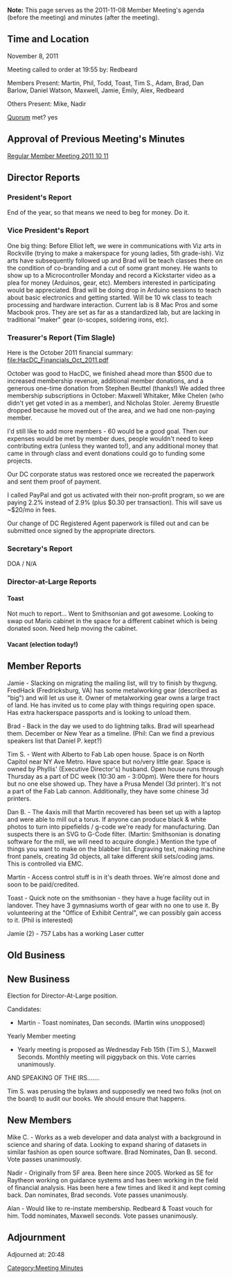 **Note:** This page serves as the 2011-11-08 Member Meeting's agenda
(before the meeting) and minutes (after the meeting).

## Time and Location

November 8, 2011

Meeting called to order at 19:55 by: Redbeard

Members Present: Martin, Phil, Todd, Toast, Tim S., Adam, Brad, Dan
Barlow, Daniel Watson, Maxwell, Jamie, Emily, Alex, Redbeard

Others Present: Mike, Nadir

[Quorum](Quorum) met? yes

## Approval of Previous Meeting's Minutes

[Regular Member Meeting 2011 10
11](Regular_Member_Meeting_2011_10_11)

## Director Reports

### President's Report

End of the year, so that means we need to beg for money. Do it.

### Vice President's Report

One big thing: Before Elliot left, we were in communications with Viz
arts in Rockville (trying to make a makerspace for young ladies, 5th
grade-ish). Viz arts have subsequently followed up and Brad will be
teach classes there on the condition of co-branding and a cut of some
grant money. He wants to show up to a Microcontroller Monday and record
a Kickstarter video as a plea for money (Arduinos, gear, etc). Members
interested in participating would be appreciated. Brad will be doing
drop in Arduino sessions to teach about basic electronics and getting
started. Will be 10 wk class to teach processing and hardware
interaction. Current lab is 8 Mac Pros and some Macbook pros. They are
set as far as a standardized lab, but are lacking in traditional "maker"
gear (o-scopes, soldering irons, etc).

### Treasurer's Report (Tim Slagle)

Here is the October 2011 financial summary:
<file:HacDC_Financials_Oct_2011.pdf>

October was good to HacDC, we finished ahead more than \$500 due to
increased membership revenue, additional member donations, and a
generous one-time donation from Stephen Beuttel (thanks!) We added three
membership subscriptions in October: Maxwell Whitaker, Mike Chelen (who
didn't yet get voted in as a member), and Nicholas Stoler. Jeremy
Bruestle dropped because he moved out of the area, and we had one
non-paying member.

I'd still like to add more members - 60 would be a good goal. Then our
expenses would be met by member dues, people wouldn't need to keep
contributing extra (unless they wanted to!), and any additional money
that came in through class and event donations could go to funding some
projects.

Our DC corporate status was restored once we recreated the paperwork and
sent them proof of payment.

I called PayPal and got us activated with their non-profit program, so
we are paying 2.2% instead of 2.9% (plus \$0.30 per transaction). This
will save us \~\$20/mo in fees.

Our change of DC Registered Agent paperwork is filled out and can be
submitted once signed by the appropriate directors.

### Secretary's Report

DOA / N/A

### Director-at-Large Reports

#### Toast

Not much to report… Went to Smithsonian and got awesome. Looking to swap
out Mario cabinet in the space for a different cabinet which is being
donated soon. Need help moving the cabinet.

#### Vacant (election today!)

## Member Reports

Jamie - Slacking on migrating the mailing list, will try to finish by
thxgvng. FredHack (Fredricksburg, VA) has some metalworking gear
(described as "big") and will let us use it. Owner of metalworking gear
owns a large tract of land. He has invited us to come play with things
requiring open space. Has extra hackerspace passports and is looking to
unload them.

Brad - Back in the day we used to do lightning talks. Brad will
spearhead them. December or New Year as a timeline. (Phil: Can we find a
previous speakers list that Daniel P. kept?)

Tim S. - Went with Alberto to Fab Lab open house. Space is on North
Capitol near NY Ave Metro. Have space but no/very little gear. Space is
owned by Phyllis' (Executive Director's) husband. Open house runs
through Thursday as a part of DC week (10:30 am - 3:00pm). Were there
for hours but no one else showed up. They have a Prusa Mendel (3d
printer). It's not a part of the Fab Lab cannon. Additionally, they have
some chinese 3d printers.

Dan B. - The 4axis mill that Martin recovered has been set up with a
laptop and were able to mill out a torus. If anyone can produce black &
white photos to turn into pipefields / g-code we're ready for
manufacturing. Dan suspects there is an SVG to G-Code filter. (Martin:
Smithsonian is donating software for the mill, we will need to acquire
dongle.) Mention the type of things you want to make on the blabber
list. Engraving text, making machine front panels, creating 3d objects,
all take different skill sets/coding jams. This is controlled via EMC.

Martin - Access control stuff is in it's death throes. We're almost done
and soon to be paid/credited.

Toast - Quick note on the smithsonian - they have a huge facility out in
landover. They have 3 gymnasiums worth of gear with no one to use it. By
volunteering at the "Office of Exhibit Central", we can possibly gain
access to it. (Phil is interested)

Jamie (2) - 757 Labs has a working Laser cutter

## Old Business

## New Business

Election for Director-At-Large position.

Candidates:

-   Martin - Toast nominates, Dan seconds. (Martin wins unopposed)

Yearly Member meeting

-   Yearly meeting is proposed as Wednesday Feb 15th (Tim S.), Maxwell
    Seconds. Monthly meeting will piggyback on this. Vote carries
    unanimously.

AND SPEAKING OF THE IRS.......

Tim S. was perusing the bylaws and supposedly we need two folks (not on
the board) to audit our books. We should ensure that happens.

## New Members

Mike C. - Works as a web developer and data analyst with a background in
science and sharing of data. Looking to expand sharing of datasets in
similar fashion as open source software. Brad Nominates, Dan B. second.
Vote passes unanimously.

Nadir - Originally from SF area. Been here since 2005. Worked as SE for
Raytheon working on guidance systems and has been working in the field
of financial analysis. Has been here a few times and liked it and kept
coming back. Dan nominates, Brad seconds. Vote passes unanimously.

Alan - Would like to re-instate membership. Redbeard & Toast vouch for
him. Todd nominates, Maxwell seconds. Vote passes unanimously.

## Adjournment

Adjourned at: 20:48

[Category:Meeting Minutes](Category:Meeting_Minutes)
